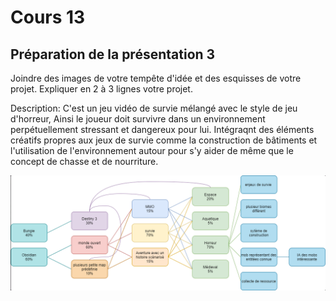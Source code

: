 # Cours 13
## Préparation de la présentation 3 
Joindre des images de votre tempête d'idée et des esquisses de votre projet. Expliquer en 2 à 3 lignes votre projet. 

Description: C'est un jeu vidéo de survie mélangé avec le style de jeu d'horreur, Ainsi le joueur doit survivre dans un environnement perpétuellement stressant et dangereux pour lui. Intégraqnt des éléments créatifs propres aux jeux de survie comme la construction de bâtiments et l'utilisation de l'environnement autour pour s'y aider de même que le concept de chasse et de nourriture.

![brains](image/brain.png)
